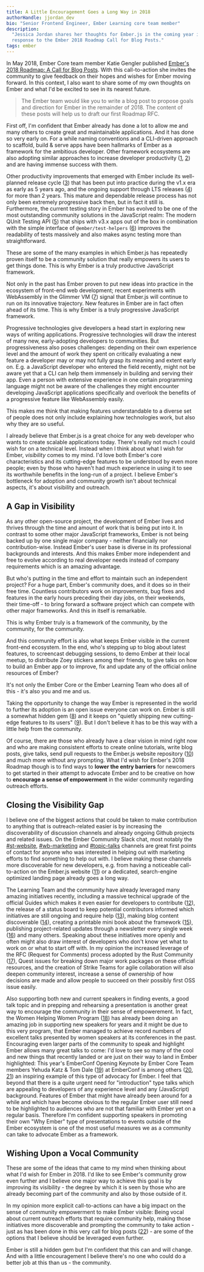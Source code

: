 ```yaml
---
title: A Little Encouragement Goes a Long Way in 2018
authorHandle: jjordan_dev
bio: "Senior Frontend Engineer, Ember Learning core team member"
description:
  "Jessica Jordan shares her thoughts for Ember.js in the coming year in
  response to the Ember 2018 Roadmap Call for Blog Posts."
tags: ember
---
```


In May 2018, Ember Core team member Katie Gengler published
[Ember's 2018 Roadmap: A Call for Blog Posts](https://www.emberjs.com/blog/2018/05/02/ember-2018-roadmap-call-for-posts.html).
With this call-to-action she invites the community to give feedback on their
hopes and wishes for Ember moving forward. In this context, I also want to share
some of my own thoughts on Ember and what I'd be excited to see in its nearest
future.

<!--break-->

> The Ember team would like you to write a blog post to propose goals and
> direction for Ember in the remainder of 2018. The content of these posts will
> help us to draft our first Roadmap RFC.

First off, I'm confident that Ember already has done a lot to allow me and many
others to create great and maintainable applications. And it has done so very
early on. For a while naming conventions and a CLI-driven approach to scaffold,
build & serve apps have been hallmarks of Ember as a framework for the ambitious
developer. Other framework ecosystems are also adopting similar approaches to
increase developer productivity
([1](https://github.com/angular/angular-cli/tree/v1.6.8#cli-for-angular-applications-based-on-the-ember-cli-project),
[2](https://hackernoon.com/structuring-projects-and-naming-components-in-react-1261b6e18d76))
and are having immense success with them.

Other productivity improvements that emerged with Ember include its well-planned
release cycle
([3](https://www.emberjs.com/blog/2013/09/06/new-ember-release-process.html))
that has been put into practice during the v1.x era as early as 5 years ago, and
the ongoing support through LTS releases
([4](https://emberjs.com/blog/2016/02/25/announcing-embers-first-lts.html?utm_source=javascriptweekly&utm_medium=email))
for more than 2 years. This mature and dependable release process has not only
been extremely progressive back then, but in fact it still is. Furthermore, the
current testing story in Ember has evolved to be one of the most outstanding
community solutions in the JavaScript realm: The modern QUnit Testing API
([5](https://rwjblue.com/2017/10/23/ember-qunit-simplication/)) that ships with
v3.x apps out of the box in combination with the simple interface of
`@ember/test-helpers`
([6](https://github.com/emberjs/ember-test-helpers/blob/master/API.md)) improves
the readability of tests massively and also makes async testing more than
straightforward.

These are some of the many examples in which Ember.js has repeatedly proven
itself to be a community solution that really empowers its users to get things
done. This is why Ember is a truly productive JavaScript framework.

Not only in the past has Ember proven to put new ideas into practice in the
ecosystem of front-end web development; recent experiments with WebAssembly in
the Glimmer VM ([7](https://youtu.be/NhtpXs0ZtUc?t=35m56s)) signal that Ember.js
will continue to run on its innovative trajectory. New features in Ember are in
fact often ahead of its time. This is why Ember is a truly progressive
JavaScript framework.

Progressive technologies give developers a head start in exploring new ways of
writing applications. Progressive technologies will draw the interest of many
new, early-adopting developers to communities. But progressiveness also poses
challenges: depending on their own experience level and the amount of work they
spent on critically evaluating a new feature a developer may or may not fully
grasp its meaning and extent early on. E.g. a JavaScript developer who entered
the field recently, might not be aware yet that a CLI can help them immensely in
building and serving their app. Even a person with extensive experience in one
certain programming language might not be aware of the challenges they might
encounter developing JavaScript applications specifically and overlook the
benefits of a progressive feature like WebAssembly easily.

This makes me think that making features understandable to a diverse set of
people does not only include explaining how technologies work, but also why they
are so useful.

I already believe that Ember.js is a great choice for any web developer who
wants to create scalable applications today. There's really not much I could
wish for on a technical level. Instead when I think about what I wish for Ember,
_visibility_ comes to my mind. I'd love both Ember's core characteristics and
its cutting-edge features to be understood by even more people; even by those
who haven't had much experience in using it to see its worthwhile benefits in
the long-run of a project. I believe Ember's bottleneck for adoption and
community growth isn't about technical aspects, it's about visibility and
outreach.

## A Gap in Visibility

As any other open-source project, the development of Ember lives and thrives
through the time and amount of work that is being put into it. In contrast to
some other major JavaScript frameworks, Ember is not being backed up by one
single major company - neither financially nor contribution-wise. Instead
Ember's user base is diverse in its professional backgrounds and interests. And
this makes Ember more independent and free to evolve according to real developer
needs instead of company requirements which is an amazing advantage.

But who's putting in the time and effort to maintain such an independent
project? For a huge part, Ember's community does, and it does so in their free
time. Countless contributors work on improvements, bug fixes and features in the
early hours preceding their day jobs, on their weekends, their time-off - to
bring forward a software project which can compete with other major frameworks.
And this in itself is remarkable.

This is why Ember truly is a framework of the community, by the community, for
the community.

And this community effort is also what keeps Ember visible in the current
front-end ecosystem. In the end, who's stepping up to blog about latest
features, to screencast debugging sessions, to demo Ember at their local meetup,
to distribute Zoey stickers among their friends, to give talks on how to build
an Ember app or to improve, fix and update any of the official online resources
of Ember?

It's not only the Ember Core or the Ember Learning Team who does all of this -
it's also you and me and us.

Taking the opportunity to change the way Ember is represented in the world to
further its adoption is an open issue everyone can work on. Ember is still a
somewhat hidden gem
([8](http://blog.agilityworks.co.uk/our-blog/a-hidden-gem-ember-js)) and it
keeps on "quietly shipping new cutting-edge features to its users"
([9](https://twitter.com/sugarpirate_/status/923620576970731520)). But I don't
believe it has to be this way with a little help from the community.

Of course, there are those who already have a clear vision in mind right now and
who are making consistent efforts to create online tutorials, write blog posts,
give talks, send pull requests to the Ember.js website repository
([10](https://github.com/emberjs/website/pulls?utf8=%E2%9C%93&q=is%3Apr+is%3Amerged))
and much more without any prompting. What I'd wish for Ember's 2018 Roadmap
though is to find ways to **lower the entry barriers** for newcomers to get
started in their attempt to advocate Ember and to be creative on how to
**encourage a sense of empowerment** in the wider community regarding outreach
efforts.

## Closing the Visibility Gap

I believe one of the biggest actions that could be taken to make contribution to
anything that is outreach-related easier is by increasing the discoverability of
discussion channels and already ongoing Github projects and related issues. On
the Ember Community Slack chat, most notably the
[#st-website](https://embercommunity.slack.com/messages/CAHEZTMBK/),
[#wb-marketing](https://embercommunity.slack.com/messages/C36ETE3DK/) and
[#topic-talks](https://embercommunity.slack.com/messages/C9RSE508J/) channels
are great first points of contact for anyone who was interested in helping out
with marketing efforts to find something to help out with. I believe making
these channels more discoverable for new developers, e.g. from having a
noticeable call-to-action on the Ember.js website ([11](https://emberjs.com/))
or a dedicated, search-engine optimized landing page already goes a long way.

The Learning Team and the community have already leveraged many amazing
initiatives recently, including a massive technical upgrade of the official
Guides which makes it even easier for developers to contribute
([12](https://guides.emberjs.com/)), the release of a status board to keep
potential contributors informed which initiatives are still ongoing and require
help ([13](https://emberjs.com/statusboard/)), making blog content discoverable
([14](https://github.com/emberjs/website/pull/3280)), creating a printable mini
book about the framework
([15](https://github.com/ember-learn/the-shortest-ember-book)), publishing
project-related updates through a newsletter every single week
([16](https://the-emberjs-times.ongoodbits.com/)) and many others. Speaking
about these initiatives more openly and often might also draw interest of
developers who don't know yet what to work on or what to start off with. In my
opinion the increased leverage of the RFC (Request for Comments) process adopted
by the Rust Community ([17](http://rust-lang.github.io/rfcs/)), Quest issues for
breaking down major work packages on these official resources, and the creation
of Strike Teams for agile collaboration will also deepen community interest,
increase a sense of ownership of how decisions are made and allow people to
succeed on their possibly first OSS issue easily.

Also supporting both new and current speakers in finding events, a good talk
topic and in prepping and rehearsing a presentation is another great way to
encourage the community in their sense of empowerement. In fact, the Women
Helping Women Program ([18](https://emberwomen.com/)) has already been doing an
amazing job in supporting new speakers for years and it might be due to this
very program, that Ember managed to achieve record numbers of excellent talks
presented by women speakers at its conferences in the past. Encouraging even
larger parts of the community to speak and highlight Ember allows many great
talks to come: I'd love to see so many of the cool and new things that recently
landed or are just on their way to land in Ember highlighted: This year's
EmberConf Opening Keynote by Ember Core Team members Yehuda Katz & Tom Dale
([19](https://www.youtube.com/watch?v=NhtpXs0ZtUc)) at EmberConf is among others
([20](https://twitter.com/skillsmatter/status/984752827904950273),
[21](https://www.youtube.com/watch?v=8D-O4cSteRk)) an inspiring example of this
type of advocacy for Ember. I feel that beyond that there is a quite urgent need
for "introduction" type talks which are appealing to developers of any
experience level and any (JavaScript) background. Features of Ember that might
have already been around for a while and which have become obvious to the
regular Ember user still need to be highlighted to audiences who are not that
familiar with Ember yet on a regular basis. Therefore I'm confident supporting
speakers in promoting their own "Why Ember" type of presentations to events
outside of the Ember ecosystem is one of the most useful measures we as a
community can take to advocate Ember as a framework.

## Wishing Upon a Vocal Community

These are some of the ideas that came to my mind when thinking about what I'd
wish for Ember in 2018. I'd like to see Ember's community grow even further and
I believe one major way to achieve this goal is by improving its visibility -
the degree by which it is seen by those who are already becoming part of the
community and also by those outside of it.

In my opinion more explicit call-to-actions can have a big impact on the sense
of community empowerment to make Ember visible: Being vocal about current
outreach efforts that require community help, making those initiatives more
discoverable and prompting the community to take action - just as has been done
in this very call for blog posts
([22](https://www.emberjs.com/blog/2018/05/02/ember-2018-roadmap-call-for-posts.html)) -
are some of the options that I believe should be leveraged even further.

Ember is still a hidden gem but I'm confident that this can and will change. And
with a little encouragement I believe there's no one who could do a better job
at this than us - the community.
